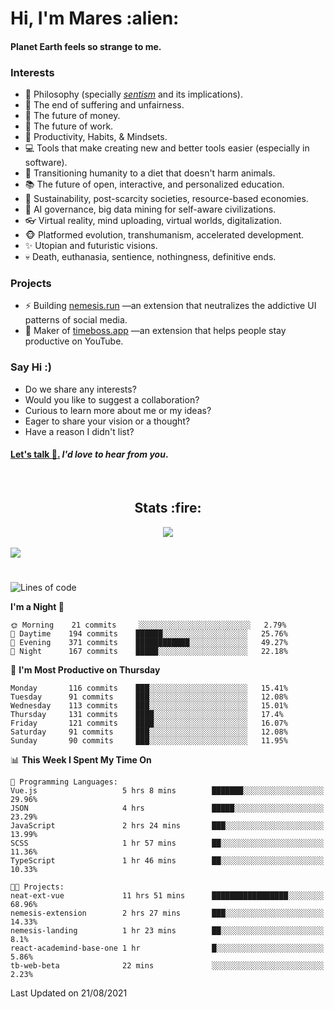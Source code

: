 <h1>Hi, I'm Mares :alien:</h1>

#### Planet Earth feels so strange to me.

### **Interests**

- 🌊 Philosophy (specially [_sentism_][sentismmedium] and its implications).
- 🎯 The end of suffering and unfairness.
- 💸 The future of money.
- 💼 The future of work.
- 🧠 Productivity, Habits, & Mindsets.
- 💻 Tools that make creating new and better tools easier (especially in software).
- 🥗 Transitioning humanity to a diet that doesn't harm animals.
- 📚 The future of open, interactive, and personalized education.
- 🌱 Sustainability, post-scarcity societies, resource-based economies.
- 🤖 AI governance, big data mining for self-aware civilizations.
- 👓 Virtual reality, mind uploading, virtual worlds, digitalization.
- 🐵 Platformed evolution, transhumanism, accelerated development.
- ✨ Utopian and futuristic visions.
- 💀 Death, euthanasia, sentience, nothingness, definitive ends.


### **Projects**

- ⚡ Building [nemesis.run](https://nemesis.run) —an extension that neutralizes the addictive UI patterns of social media.
- 💎 Maker of [timeboss.app](https://timeboss.app) —an extension that helps people stay productive on YouTube.


### **Say Hi :)**

- Do we share any interests?
- Would you like to suggest a collaboration?
- Curious to learn more about me or my ideas?
- Eager to share your vision or a thought?
- Have a reason I didn't list?

#### [Let's talk :wave:.](mailto:mareszhar@gmail.com) _I'd love to hear from you_.

[sentismmedium]: https://medium.com/@mareszhar/born-a-prisoner-a-reflection-about-life-its-struggles-and-a-plan-to-escape-d8566ce9b026

<br>

<h2 align="center">Stats :fire:</h2>

<div align="center">
  <img src="https://github-readme-streak-stats.herokuapp.com?user=mareszhar&theme=black-ice&hide_border=true&stroke=FFFFFF15&ring=DF8FFE&fire=DF8FFE&currStreakLabel=DF8FFE&background=1A232A&currStreakNum=86FFAB">
</div>

<!-- Add or remove this: &dates=B1AAB3FF at the end of the streak stats URL if they get bugged and aren't updating -->

<br>

<img src="https://activity-graph.herokuapp.com/graph?username=mareszhar&theme=nord&bg_color=00000000&color=979797&line=DF8FFE&point=00000000&area=true&hide_border=true">

<br>

<h1></h1>

<!--START_SECTION:waka-->
![Lines of code](https://img.shields.io/badge/From%20Hello%20World%20I%27ve%20Written-118954%20lines%20of%20code-blue)

**I'm a Night 🦉** 

```text
🌞 Morning    21 commits     ░░░░░░░░░░░░░░░░░░░░░░░░░   2.79% 
🌆 Daytime    194 commits    ██████░░░░░░░░░░░░░░░░░░░   25.76% 
🌃 Evening    371 commits    ████████████░░░░░░░░░░░░░   49.27% 
🌙 Night      167 commits    █████░░░░░░░░░░░░░░░░░░░░   22.18%

```
📅 **I'm Most Productive on Thursday** 

```text
Monday       116 commits    ███░░░░░░░░░░░░░░░░░░░░░░   15.41% 
Tuesday      91 commits     ███░░░░░░░░░░░░░░░░░░░░░░   12.08% 
Wednesday    113 commits    ███░░░░░░░░░░░░░░░░░░░░░░   15.01% 
Thursday     131 commits    ████░░░░░░░░░░░░░░░░░░░░░   17.4% 
Friday       121 commits    ████░░░░░░░░░░░░░░░░░░░░░   16.07% 
Saturday     91 commits     ███░░░░░░░░░░░░░░░░░░░░░░   12.08% 
Sunday       90 commits     ███░░░░░░░░░░░░░░░░░░░░░░   11.95%

```


📊 **This Week I Spent My Time On** 

```text
💬 Programming Languages: 
Vue.js                   5 hrs 8 mins        ███████░░░░░░░░░░░░░░░░░░   29.96% 
JSON                     4 hrs               █████░░░░░░░░░░░░░░░░░░░░   23.29% 
JavaScript               2 hrs 24 mins       ███░░░░░░░░░░░░░░░░░░░░░░   13.99% 
SCSS                     1 hr 57 mins        ██░░░░░░░░░░░░░░░░░░░░░░░   11.36% 
TypeScript               1 hr 46 mins        ██░░░░░░░░░░░░░░░░░░░░░░░   10.33%

🐱‍💻 Projects: 
neat-ext-vue             11 hrs 51 mins      █████████████████░░░░░░░░   68.96% 
nemesis-extension        2 hrs 27 mins       ███░░░░░░░░░░░░░░░░░░░░░░   14.33% 
nemesis-landing          1 hr 23 mins        ██░░░░░░░░░░░░░░░░░░░░░░░   8.1% 
react-academind-base-one 1 hr                █░░░░░░░░░░░░░░░░░░░░░░░░   5.86% 
tb-web-beta              22 mins             ░░░░░░░░░░░░░░░░░░░░░░░░░   2.23%

```


 Last Updated on 21/08/2021
<!--END_SECTION:waka-->

